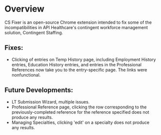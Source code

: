 # Overview

CS Fixer is an open-source Chrome extension intended to fix some of the incompatibilities in API Healthcare's contingent workforce management solution, Contingent Staffing.

## Fixes:
* Clicking of entries on Temp History page, including Employment History entries, Education History entries, and entries in the Professional References now take you to the entry-specific page. The links were nonfunctional.

## Future Developments:
* LT Submission Wizard, multiple issues.
* Professional Reference page, clicking the row corresponding to the previously-completed reference for the reference specified does not produce any results.
* Managing Specialties, clicking 'edit' on a specialty does not produce any results.